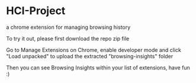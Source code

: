 # HCI-Project
 a chrome extension for managing browsing history
 
 To try it out, please first download the repo zip file
 
 Go to Manage Extensions on Chrome, enable developer mode and click "Load unpacked" to upload the extracted "browsing-insights" folder

 Then you can see Browsing Insights within your list of extensions, have fun :)
